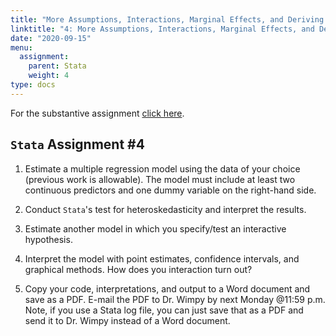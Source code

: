 ```yaml
---
title: "More Assumptions, Interactions, Marginal Effects, and Deriving Quantities of Interest"
linktitle: "4: More Assumptions, Interactions, Marginal Effects, and Deriving Quantities of Interest"
date: "2020-09-15"
menu:
  assignment:
    parent: Stata
    weight: 4
type: docs
---
```



For the substantive assignment [click here](https://posc6013.science/assignment/04-substance/). 

## `Stata` Assignment #4

1. Estimate a multiple regression model using the data of your choice (previous work is allowable). The model must include at least two continuous predictors and one dummy variable on the right-hand side.

2. Conduct `Stata`'s test for heteroskedasticity and interpret the results. 

3. Estimate another model in which you specify/test an interactive hypothesis. 

4. Interpret the model with point estimates, confidence intervals, and graphical methods. How does you interaction turn out? 

5. Copy your code, interpretations, and output to a Word document and save as a PDF. E-mail the PDF to Dr. Wimpy by next Monday @11:59 p.m. Note, if you use a Stata log file, you can just save that as a PDF and send it to Dr. Wimpy instead of a Word document. 

